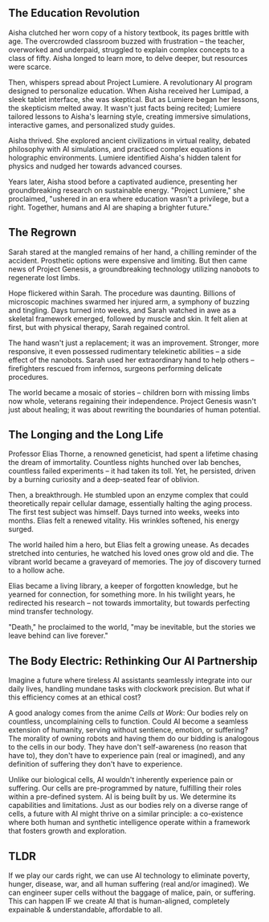 ## The Education Revolution

Aisha clutched her worn copy of a history textbook, its pages brittle with age. The overcrowded classroom buzzed with frustration – the teacher, overworked and underpaid, struggled to explain complex concepts to a class of fifty. Aisha longed to learn more, to delve deeper, but resources were scarce.

Then, whispers spread about Project Lumiere. A revolutionary AI program designed to personalize education. When Aisha received her Lumipad, a sleek tablet interface, she was skeptical. But as Lumiere began her lessons, the skepticism melted away. It wasn't just facts being recited; Lumiere tailored lessons to Aisha's learning style, creating immersive simulations, interactive games, and personalized study guides.

Aisha thrived. She explored ancient civilizations in virtual reality, debated philosophy with AI simulations, and practiced complex equations in holographic environments.  Lumiere identified Aisha's hidden talent for physics and nudged her towards advanced courses.

Years later, Aisha stood before a captivated audience, presenting her groundbreaking research on sustainable energy. "Project Lumiere," she proclaimed, "ushered in an era where education wasn't a privilege, but a right. Together, humans and AI are shaping a brighter future."

## The Regrown

Sarah stared at the mangled remains of her hand, a chilling reminder of the accident. Prosthetic options were expensive and limiting. But then came news of Project Genesis, a groundbreaking technology utilizing nanobots to regenerate lost limbs.

Hope flickered within Sarah. The procedure was daunting. Billions of microscopic machines swarmed her injured arm, a symphony of buzzing and tingling. Days turned into weeks, and Sarah watched in awe as a skeletal framework emerged, followed by muscle and skin. It felt alien at first, but with physical therapy, Sarah regained control.

The hand wasn't just a replacement; it was an improvement. Stronger, more responsive, it even possessed rudimentary telekinetic abilities – a side effect of the nanobots. Sarah used her extraordinary hand to help others – firefighters rescued from infernos, surgeons performing delicate procedures.

The world became a mosaic of stories – children born with missing limbs now whole, veterans regaining their independence. Project Genesis wasn't just about healing; it was about rewriting the boundaries of human potential.

## The Longing and the Long Life

Professor Elias Thorne, a renowned geneticist, had spent a lifetime chasing the dream of immortality. Countless nights hunched over lab benches, countless failed experiments – it had taken its toll. Yet, he persisted, driven by a burning curiosity and a deep-seated fear of oblivion.

Then, a breakthrough. He stumbled upon an enzyme complex that could theoretically repair cellular damage, essentially halting the aging process. The first test subject was himself. Days turned into weeks, weeks into months. Elias felt a renewed vitality. His wrinkles softened, his energy surged.

The world hailed him a hero, but Elias felt a growing unease. As decades stretched into centuries, he watched his loved ones grow old and die. The vibrant world became a graveyard of memories. The joy of discovery turned to a hollow ache.

Elias became a living library, a keeper of forgotten knowledge, but he yearned for connection, for something more. In his twilight years, he redirected his research – not towards immortality, but towards perfecting mind transfer technology. 

"Death," he proclaimed to the world, "may be inevitable, but the stories we leave behind can live forever."


## The Body Electric: Rethinking Our AI Partnership

Imagine a future where tireless AI assistants seamlessly integrate into our daily lives, handling mundane tasks with clockwork precision. But what if this efficiency comes at an ethical cost? 

A good analogy comes from the anime *Cells at Work*: Our bodies rely on countless, uncomplaining cells to function. Could AI become a seamless extension of humanity, serving without sentience, emotion, or suffering? The morality of owning robots and having them do our bidding is analogous to the cells in our body. They have don't self-awareness (no reason that have to), they don't have to experience pain (real or imagined), and any definition of suffering they don't have to experience.

Unlike our biological cells, AI wouldn't inherently experience pain or suffering. Our cells are pre-programmed by nature, fulfilling their roles within a pre-defined system.  AI is being built by us. We determine its capabilities and limitations. 
Just as our bodies rely on a diverse range of cells, a future with AI might thrive on a similar principle: a co-existence where both human and synthetic intelligence operate within a framework that fosters growth and exploration. 

## TLDR
If we play our cards right, we can use AI technology to eliminate poverty, hunger, disease, war, and all human suffering (real and/or imagined). We can engineer super cells without the baggage of malice, pain, or suffering. This can happen IF we create AI that is human-aligned, completely expainable & understandable, affordable to all.
